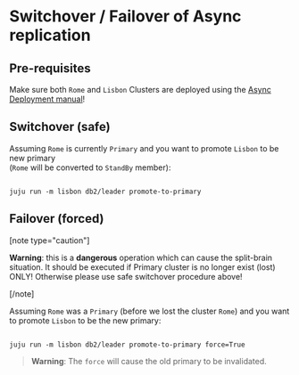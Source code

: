 # Switchover / Failover of Async replication

## Pre-requisites

Make sure both `Rome` and `Lisbon` Clusters are deployed using the [Async Deployment manual](/t/14169)!

## Switchover (safe)

Assuming `Rome` is currently `Primary` and you want to promote `Lisbon` to be new primary<br/>(`Rome` will be converted to `StandBy` member):

```shell

juju run -m lisbon db2/leader promote-to-primary

```

## Failover (forced)

[note type="caution"]

**Warning**: this is a **dangerous** operation which can cause the split-brain situation. It should be executed if Primary cluster is no longer exist (lost) ONLY! Otherwise please use safe switchover procedure above!

[/note]

Assuming `Rome` was a `Primary` (before we lost the cluster `Rome`) and you want to promote `Lisbon` to be the new primary:

```shell

juju run -m lisbon db2/leader promote-to-primary force=True

```

> **Warning**: The `force` will cause the old primary to be invalidated.